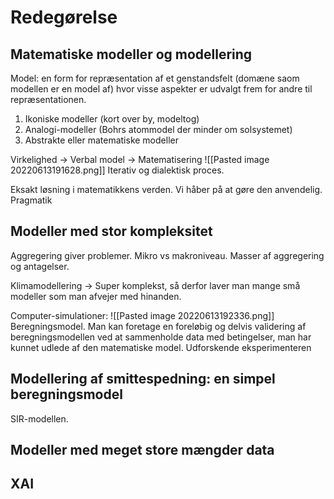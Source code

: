 # Redegørelse
## Matematiske modeller og modellering
Model: en form for repræsentation af et genstandsfelt (domæne saom modellen er en model af) hvor visse aspekter er udvalgt frem for andre til repræsentationen.

1. Ikoniske modeller (kort over by, modeltog)
2. Analogi-modeller (Bohrs atommodel der minder om solsystemet)
3. Abstrakte eller matematiske modeller

Virkelighed -> Verbal model -> Matematisering
![[Pasted image 20220613191628.png]]
Iterativ og dialektisk proces.

Eksakt løsning i matematikkens verden. Vi håber på at gøre den anvendelig.
Pragmatik

## Modeller med stor kompleksitet

Aggregering giver problemer.
Mikro vs makroniveau. Masser af aggregering og antagelser.

Klimamodellering -> Super komplekst, så derfor laver man mange små modeller som man afvejer med hinanden.

Computer-simulationer:
![[Pasted image 20220613192336.png]]
Beregningsmodel. Man kan foretage en foreløbig og delvis validering af beregningsmodellen ved at sammenholde data med betingelser, man har kunnet udlede af den matematiske model.
Udforskende eksperimenteren

## Modellering af smittespedning: en simpel beregningsmodel
SIR-modellen.

## Modeller med meget store mængder data
## XAI